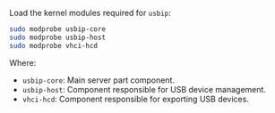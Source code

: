 Load the kernel modules required for `usbip`:

```bash
sudo modprobe usbip-core
sudo modprobe usbip-host
sudo modprobe vhci-hcd
```

Where:

* `usbip-core`: Main server part component.
* `usbip-host`: Component responsible for USB device management.
* `vhci-hcd`: Component responsible for exporting USB devices.